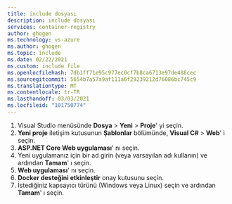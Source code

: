 ```yaml
---
title: include dosyası
description: include dosyası
services: container-registry
author: ghogen
ms.technology: vs-azure
ms.author: ghogen
ms.topic: include
ms.date: 02/22/2021
ms.custom: include file
ms.openlocfilehash: 7db1ff71e95c977ec0cf7b8ca6713e97de488cec
ms.sourcegitcommit: 5654b7a57a9af111a6f29239212d76086bc745c9
ms.translationtype: MT
ms.contentlocale: tr-TR
ms.lasthandoff: 03/03/2021
ms.locfileid: "101750774"
---
```

1. Visual Studio menüsünde **Dosya**  >  **Yeni**  >  **Proje**' yi seçin.
2. **Yeni proje** iletişim kutusunun **Şablonlar** bölümünde, **Visual C#**  >  **Web**' i seçin.
3. **ASP.NET Core Web uygulaması**' nı seçin.
4. Yeni uygulamanız için bir ad girin (veya varsayılan adı kullanın) ve ardından **Tamam**' ı seçin.
5. **Web uygulaması**' nı seçin.
6. **Docker desteğini etkinleştir** onay kutusunu seçin.
7. İstediğiniz kapsayıcı türünü (Windows veya Linux) seçin ve ardından **Tamam**' ı seçin.
